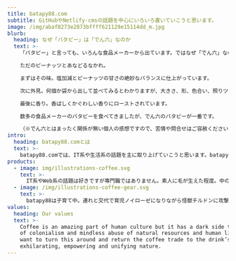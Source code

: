 ```yaml
---
title: batapy88.com
subtitle: GitHubやNetlify-cmsの話題を中心にいろいろ書いていこうと思います。
image: /img/abaf8273e2873bffff621129e15114dd_m.jpg
blurb:
  heading: なぜ「バタピー」は「でん六」なのか
  text: >-
    「バタピー」と言っても、いろんな食品メーカーから出ています。ではなぜ「でん六」なのか？！それは「品質（Quality）が他のメーカーのものとはぜんぜん違う！！」からです。

    ただのピーナッツとあなどるなかれ。

    まずはその味。塩加減とピーナッツの甘さの絶妙なバランスに仕上がっています。

    次に外見。何個か袋から出して並べてみるとわかりますが、大きさ、形、色合い、照りツヤが粒揃いです。

    最後に香り。香ばしくかぐわしい香りにローストされています。

    数多の食品メーカーのバタピーを食べてきましたが、でん六のバタピーが一番です。

    （※でん六とはまったく関係が無い個人の感想ですので、苦情や問合せはご容赦くださいませ。m_ _m）
intro:
  heading: batapy88.comとは
  text: >-
    batapy88.comでは、IT系や生活系の話題を主に取り上げていこうと思います。batapy88(本サイトの管理人）は、日頃から人間と話す時間よりもコンピューターと会話している時間のほうが圧倒的に長いです。一方で、子育て真っ最中で、家族と共に日々成長でもあります。その両方で巡り合った発見や驚きや苦難について取り上げていきたいと思っています。
products:
  - image: img/illustrations-coffee.svg
    text: >-
      IT系やWeb系の話題は好きですが専門職ではありません。素人に毛が生えた程度。中の下。Google先生に先人たちの教えを乞う毎日。Windows、Ubuntu、GitHub、Python、npm、Chrome、EmEditorが好き。いつか専門職になりた～い。
  - image: /img/illustrations-coffee-gear.svg
    text: >-
      batapy88は子育て中。連れと交代で育児ノイローゼになりながら怪獣チルドンに攻撃を食らう毎日。ときどきホントにしんどい。でも怪獣のことを天使と錯覚するたびになんとか復活してなんとか持ちこたえている。
values:
  heading: Our values
  text: >-
    Coffee is an amazing part of human culture but it has a dark side too – one
    of colonialism and mindless abuse of natural resources and human lives. We
    want to turn this around and return the coffee trade to the drink’s
    exhilarating, empowering and unifying nature.
---
```


